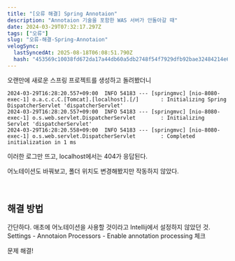 ```yaml
---
title: "[오류 해결] Spring Annotaion"
description: "Annotaion 기술을 포함한 WAS 서버가 안돌아갈 때"
date: 2024-03-29T07:32:17.297Z
tags: ["오류"]
slug: "오류-해결-Spring-Annotaion"
velogSync:
  lastSyncedAt: 2025-08-18T06:08:51.790Z
  hash: "453569c10038fd672da17a44db60a5db2748f54f7929dfb92bae32484214e643"
---
```


오랜만에 새로운 스프링 프로젝트를 생성하고 돌려봤더니
```
2024-03-29T16:28:20.557+09:00  INFO 54183 --- [springmvc] [nio-8080-exec-1] o.a.c.c.C.[Tomcat].[localhost].[/]       : Initializing Spring DispatcherServlet 'dispatcherServlet'
2024-03-29T16:28:20.557+09:00  INFO 54183 --- [springmvc] [nio-8080-exec-1] o.s.web.servlet.DispatcherServlet        : Initializing Servlet 'dispatcherServlet'
2024-03-29T16:28:20.558+09:00  INFO 54183 --- [springmvc] [nio-8080-exec-1] o.s.web.servlet.DispatcherServlet        : Completed initialization in 1 ms
```

이러한 로그만 뜨고, localhost에서는 404가 응답된다.

어노테이션도 바꿔보고, 폴더 위치도 변경해봤지만 작동하지 않았다.

<br>

## 해결 방법

간단하다.
애초에 어노테이션을 사용할 것이라고 Intellij에서 설정하지 않았던 것.
Settings - Annotaion Processors - Enable annotation processing 체크

문제 해결!